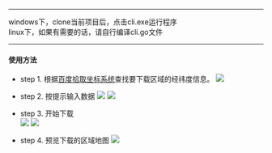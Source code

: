 ***
windows下，clone当前项目后，点击cli.exe运行程序<br>
linux下，如果有需要的话，请自行编译cli.go文件
***

#### 使用方法

- step 1.
根据[百度拾取坐标系统](http://api.map.baidu.com/lbsapi/getpoint/index.html)查找要下载区域的经纬度信息。
![](http://seaweedman.store/images/github/go-go-map/baidu.png)<br>

- step 2.
按提示输入数据
![](http://seaweedman.store/images/github/go-go-map/start.png)
![](http://seaweedman.store/images/github/go-go-map/add.png)<br>

- step 3.
开始下载<br>
![](http://seaweedman.store/images/github/go-go-map/downloading.png)
![](http://seaweedman.store/images/github/go-go-map/end.png)<br>

- step 4.
预览下载的区域地图
![](http://seaweedman.store/images/github/go-go-map/preview.png)